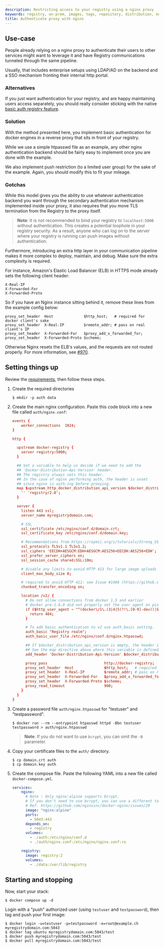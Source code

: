```yaml
---
description: Restricting access to your registry using a nginx proxy
keywords: registry, on-prem, images, tags, repository, distribution, nginx, proxy, authentication, TLS, recipe, advanced
title: Authenticate proxy with nginx
---
```


## Use-case

People already relying on a nginx proxy to authenticate their users to other
services might want to leverage it and have Registry communications tunneled
through the same pipeline.

Usually, that includes enterprise setups using LDAP/AD on the backend and a SSO
mechanism fronting their internal http portal.

### Alternatives

If you just want authentication for your registry, and are happy maintaining
users access separately, you should really consider sticking with the native
[basic auth registry feature](../about/deploying.md#native-basic-auth).

### Solution

With the method presented here, you implement basic authentication for docker
engines in a reverse proxy that sits in front of your registry.

While we use a simple htpasswd file as an example, any other nginx
authentication backend should be fairly easy to implement once you are done with
the example.

We also implement push restriction (to a limited user group) for the sake of the
example. Again, you should modify this to fit your mileage.

### Gotchas

While this model gives you the ability to use whatever authentication backend
you want through the secondary authentication mechanism implemented inside your
proxy, it also requires that you move TLS termination from the Registry to the
proxy itself.

> **Note**: It is not recommended to bind your registry to `localhost:5000` without
> authentication. This creates a potential loophole in your registry security.
> As a result, anyone who can log on to the server where your registry is running
> can push images without authentication.

Furthermore, introducing an extra http layer in your communication pipeline
makes it more complex to deploy, maintain, and debug. Make sure the extra
complexity is required.

For instance, Amazon's Elastic Load Balancer (ELB) in HTTPS mode already sets
the following client header:

```none
X-Real-IP
X-Forwarded-For
X-Forwarded-Proto
```

So if you have an Nginx instance sitting behind it, remove these lines from the
example config below:

```none
proxy_set_header  Host              $http_host;   # required for docker client's sake
proxy_set_header  X-Real-IP         $remote_addr; # pass on real client's IP
proxy_set_header  X-Forwarded-For   $proxy_add_x_forwarded_for;
proxy_set_header  X-Forwarded-Proto $scheme;
```

Otherwise Nginx resets the ELB's values, and the requests are not routed
properly. For more information, see
[#970](https://github.com/distribution/distribution/issues/970).

## Setting things up

Review the [requirements](../#requirements), then follow these steps.

1. Create the required directories

   ```console
   $ mkdir -p auth data
   ```

2. Create the main nginx configuration. Paste this code block into a new file called `auth/nginx.conf`:

   ```conf
   events {
       worker_connections  1024;
   }

   http {

     upstream docker-registry {
       server registry:5000;
     }

     ## Set a variable to help us decide if we need to add the
     ## 'Docker-Distribution-Api-Version' header.
     ## The registry always sets this header.
     ## In the case of nginx performing auth, the header is unset
     ## since nginx is auth-ing before proxying.
     map $upstream_http_docker_distribution_api_version $docker_distribution_api_version {
       '' 'registry/2.0';
     }

     server {
       listen 443 ssl;
       server_name myregistrydomain.com;

       # SSL
       ssl_certificate /etc/nginx/conf.d/domain.crt;
       ssl_certificate_key /etc/nginx/conf.d/domain.key;

       # Recommendations from https://raymii.org/s/tutorials/Strong_SSL_Security_On_nginx.html
       ssl_protocols TLSv1.1 TLSv1.2;
       ssl_ciphers 'EECDH+AESGCM:EDH+AESGCM:AES256+EECDH:AES256+EDH';
       ssl_prefer_server_ciphers on;
       ssl_session_cache shared:SSL:10m;

       # disable any limits to avoid HTTP 413 for large image uploads
       client_max_body_size 0;

       # required to avoid HTTP 411: see Issue #1486 (https://github.com/moby/moby/issues/1486)
       chunked_transfer_encoding on;

       location /v2/ {
         # Do not allow connections from docker 1.5 and earlier
         # docker pre-1.6.0 did not properly set the user agent on ping, catch "Go *" user agents
         if ($http_user_agent ~ "^(docker\/1\.(3|4|5(?!\.[0-9]-dev))|Go ).*$" ) {
           return 404;
         }

         # To add basic authentication to v2 use auth_basic setting.
         auth_basic "Registry realm";
         auth_basic_user_file /etc/nginx/conf.d/nginx.htpasswd;

         ## If $docker_distribution_api_version is empty, the header is not added.
         ## See the map directive above where this variable is defined.
         add_header 'Docker-Distribution-Api-Version' $docker_distribution_api_version always;

         proxy_pass                          http://docker-registry;
         proxy_set_header  Host              $http_host;   # required for docker client's sake
         proxy_set_header  X-Real-IP         $remote_addr; # pass on real client's IP
         proxy_set_header  X-Forwarded-For   $proxy_add_x_forwarded_for;
         proxy_set_header  X-Forwarded-Proto $scheme;
         proxy_read_timeout                  900;
       }
     }
   }
   ```

3. Create a password file `auth/nginx.htpasswd` for "testuser" and "testpassword".

   ```console
   $ docker run --rm --entrypoint htpasswd httpd -Bbn testuser testpassword > auth/nginx.htpasswd
   ```

   > **Note**: If you do not want to use `bcrypt`, you can omit the `-B` parameter.

4. Copy your certificate files to the `auth/` directory.

   ```console
   $ cp domain.crt auth
   $ cp domain.key auth
   ```

5. Create the compose file. Paste the following YAML into a new file called `docker-compose.yml`.

   ```yaml
   services:
       nginx:
         # Note : Only nginx:alpine supports bcrypt.
         # If you don't need to use bcrypt, you can use a different tag.
         # Ref. https://github.com/nginxinc/docker-nginx/issues/29
         image: "nginx:alpine"
         ports:
           - 5043:443
         depends_on:
           - registry
         volumes:
           - ./auth:/etc/nginx/conf.d
           - ./auth/nginx.conf:/etc/nginx/nginx.conf:ro

       registry:
         image: registry:2
         volumes:
           - ./data:/var/lib/registry
   ```

## Starting and stopping

Now, start your stack:

```consonle
$ docker compose up -d
```

Login with a "push" authorized user (using `testuser` and `testpassword`), then
tag and push your first image:

```console
$ docker login -u=testuser -p=testpassword -e=root@example.ch myregistrydomain.com:5043
$ docker tag ubuntu myregistrydomain.com:5043/test
$ docker push myregistrydomain.com:5043/test
$ docker pull myregistrydomain.com:5043/test
```
